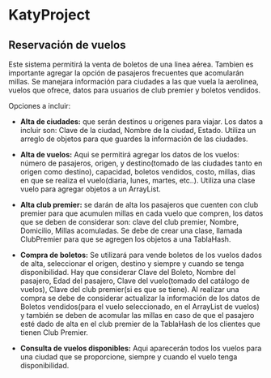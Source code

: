 # KatyProject

## Reservación de vuelos 

Este sistema permitirá la venta de boletos de una linea aérea. Tambien es importante agregar la opción de pasajeros frecuentes que acomularán millas. Se manejara información para ciudades a las que vuela la aerolinea, vuelos que ofrece, datos para usuarios de club premier y boletos vendidos.

Opciones a incluir:
- <strong>Alta de ciudades:</strong> que serán destinos u origenes para viajar. Los datos a incluir son: Clave de la ciudad, Nombre de la ciudad, Estado. Utiliza un arreglo de objetos para que guardes la información de las ciudades.

- <strong>Alta de vuelos:</strong> Aqui se permitirá agregar los datos de los vuelos: número de pasajeros, origen, y destino(tomado de las ciudades tanto en origen como destino), capacidad, boletos vendidos, costo, millas, dias en que se realiza el vuelo(diaria, lunes, martes, etc..). Utiliza una clase vuelo para agregar objetos a un ArrayList.

- <strong>Alta club premier:</strong> se darán de alta los pasajeros que cuenten con club premier para que acumulen millas en cada vuelo que compren, los datos que se deben de considerar son: clave del club premier, Nombre, Domicilio, Millas acomuladas. Se debe de crear una clase, llamada ClubPremier para que se agregen los objetos a una TablaHash.

- <strong>Compra de boletos:</strong> Se utilizará para vende boletos de los vuelos dados de alta, seleccionar el origen, destino y siempre y cuando se tenga disponibilidad. Hay que considerar Clave del Boleto, Nombre del pasajero, Edad del pasajero, Clave del vuelo(tomado del catálogo de vuelos), Clave del club premier(si es que se tiene). Al realizar una compra se debe de considerar actualizar la información de los datos de Boletos vendidos(para el vuelo seleccionado, en el ArrayList de vuelos) y también se deben de acomular las millas en caso de que el pasajero esté dado de alta en el club premier de la TablaHash de los clientes que tienen Club Premier.

- <strong>Consulta de vuelos disponibles:</strong> Aqui aparecerán todos los vuelos para una ciudad que se proporcione, siempre y cuando el vuelo tenga disponibilidad.
